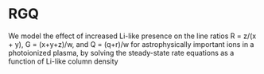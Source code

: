 # RGQ
We model the effect of increased Li-like presence on the line ratios R = z/(x + y), G = (x+y+z)/w, and Q = (q+r)/w for astrophysically important ions in a photoionized plasma, by solving the steady-state rate equations as a function of Li-like column density
